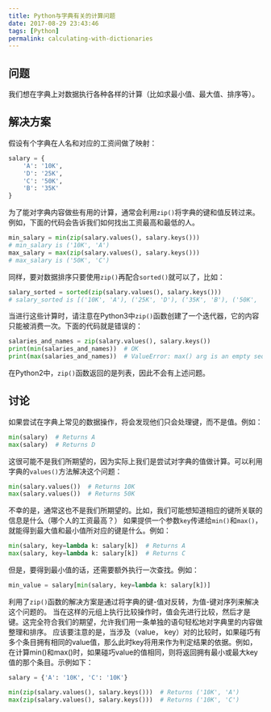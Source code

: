 ```yaml
---
title: Python与字典有关的计算问题
date: 2017-08-29 23:43:46
tags: [Python]
permalink: calculating-with-dictionaries
---
```

## 问题 ##
我们想在字典上对数据执行各种各样的计算（比如求最小值、最大值、排序等）。
## 解决方案 ##
假设有个字典在人名和对应的工资间做了映射：
```python
salary = {
    'A': '10K',
    'D': '25K',
    'C': '50K',
    'B': '35K'
}
```
<!-- more -->
为了能对字典内容做些有用的计算，通常会利用`zip()`将字典的键和值反转过来。例如，下面的代码会告诉我们如何找出工资最高和最低的人。
```python
min_salary = min(zip(salary.values(), salary.keys()))
# min_salary is ('10K', 'A')
max_salary = max(zip(salary.values(), salary.keys()))
# max_salary is ('50K', 'C')
```
同样，要对数据排序只要使用`zip()`再配合`sorted()`就可以了，比如：
```python
salary_sorted = sorted(zip(salary.values(), salary.keys()))
# salary_sorted is [('10K', 'A'), ('25K', 'D'), ('35K', 'B'), ('50K', 'C')]
```
当进行这些计算时，请注意在Python3中`zip()`函数创建了一个迭代器，它的内容只能被消费一次。下面的代码就是错误的：
```python
salaries_and_names = zip(salary.values(), salary.keys())
print(min(salaries_and_names))  # OK
print(max(salaries_and_names))  # ValueError: max() arg is an empty sequence
```
在Python2中，`zip()`函数返回的是列表，因此不会有上述问题。
## 讨论 ##
如果尝试在字典上常见的数据操作，将会发现他们只会处理键，而不是值。例如：
```python
min(salary)  # Returns A
max(salary)  # Returns D
```
这很可能不是我们所期望的，因为实际上我们是尝试对字典的值做计算。可以利用字典的`values()`方法解决这个问题：
```python
min(salary.values())  # Returns 10K
max(salary.values())  # Returns 50K
```
不幸的是，通常这也不是我们所期望的。比如，我们可能想知道相应的键所关联的信息是什么（哪个人的工资最高？）
如果提供一个参数`key`传递给`min()`和`max()`，就能得到最大值和最小值所对应的键是什么。例如：
```python
min(salary, key=lambda k: salary[k])  # Returns A
max(salary, key=lambda k: salary[k])  # Returns C
```
但是，要得到最小值的话，还需要额外执行一次查找。例如：
```python
min_value = salary[min(salary, key=lambda k: salary[k])]
```
利用了`zip()`函数的解决方案是通过将字典的键-值对反转，为值-键对序列来解决这个问题的。
当在这样的元组上执行比较操作时，值会先进行比较，然后才是键。这完全符合我们的期望，允许我们用一条单独的语句轻松地对字典里的内容做整理和排序。
应该要注意的是，当涉及（value， key）对的比较时，如果碰巧有多个条目拥有相同的value值，那么此时key将用来作为判定结果的依据。例如，在计算min()和max()时，如果碰巧value的值相同，则将返回拥有最小或最大key值的那个条目。示例如下：
```python
salary = {'A': '10K', 'C': '10K'}

min(zip(salary.values(), salary.keys()))  # Returns ('10K', 'A') 
max(zip(salary.values(), salary.keys()))  # Returns ('10K', 'C')
```
